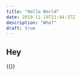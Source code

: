 ```yaml
---
title: "Hello World"
date: 2019-11-19T21:44:37Z
description: "Wha?"
draft: true
---
```


## Hey

{{<signoff>}}